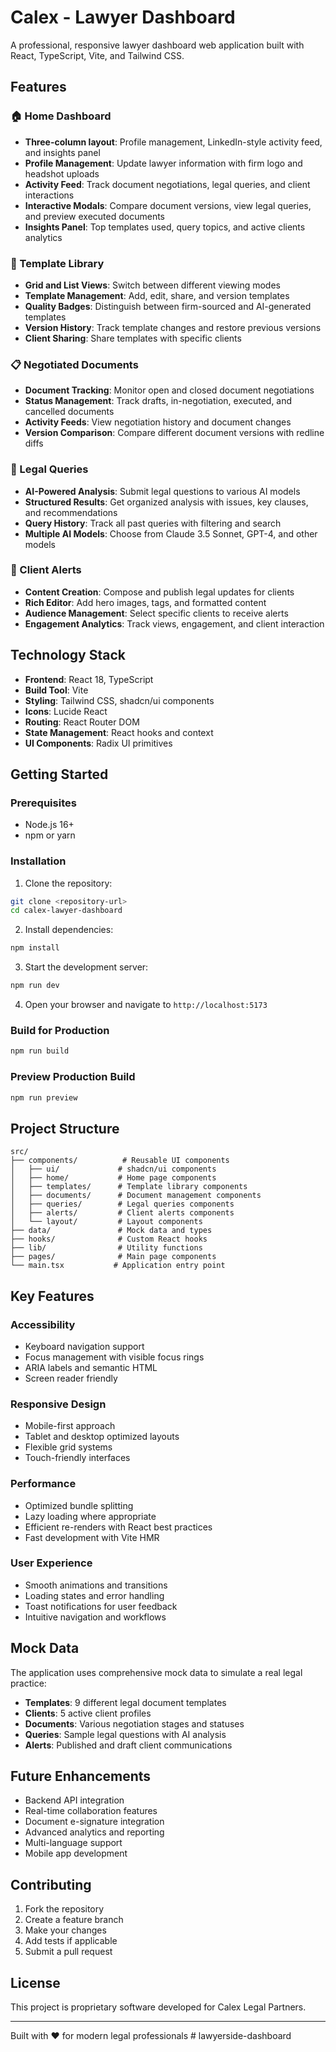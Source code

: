 # Calex - Lawyer Dashboard

A professional, responsive lawyer dashboard web application built with React, TypeScript, Vite, and Tailwind CSS.

## Features

### 🏠 Home Dashboard
- **Three-column layout**: Profile management, LinkedIn-style activity feed, and insights panel
- **Profile Management**: Update lawyer information with firm logo and headshot uploads
- **Activity Feed**: Track document negotiations, legal queries, and client interactions
- **Interactive Modals**: Compare document versions, view legal queries, and preview executed documents
- **Insights Panel**: Top templates used, query topics, and active clients analytics

### 📄 Template Library
- **Grid and List Views**: Switch between different viewing modes
- **Template Management**: Add, edit, share, and version templates
- **Quality Badges**: Distinguish between firm-sourced and AI-generated templates
- **Version History**: Track template changes and restore previous versions
- **Client Sharing**: Share templates with specific clients

### 📋 Negotiated Documents
- **Document Tracking**: Monitor open and closed document negotiations
- **Status Management**: Track drafts, in-negotiation, executed, and cancelled documents
- **Activity Feeds**: View negotiation history and document changes
- **Version Comparison**: Compare different document versions with redline diffs

### 🤖 Legal Queries
- **AI-Powered Analysis**: Submit legal questions to various AI models
- **Structured Results**: Get organized analysis with issues, key clauses, and recommendations
- **Query History**: Track all past queries with filtering and search
- **Multiple AI Models**: Choose from Claude 3.5 Sonnet, GPT-4, and other models

### 📢 Client Alerts
- **Content Creation**: Compose and publish legal updates for clients
- **Rich Editor**: Add hero images, tags, and formatted content
- **Audience Management**: Select specific clients to receive alerts
- **Engagement Analytics**: Track views, engagement, and client interaction

## Technology Stack

- **Frontend**: React 18, TypeScript
- **Build Tool**: Vite
- **Styling**: Tailwind CSS, shadcn/ui components
- **Icons**: Lucide React
- **Routing**: React Router DOM
- **State Management**: React hooks and context
- **UI Components**: Radix UI primitives

## Getting Started

### Prerequisites
- Node.js 16+ 
- npm or yarn

### Installation

1. Clone the repository:
```bash
git clone <repository-url>
cd calex-lawyer-dashboard
```

2. Install dependencies:
```bash
npm install
```

3. Start the development server:
```bash
npm run dev
```

4. Open your browser and navigate to `http://localhost:5173`

### Build for Production

```bash
npm run build
```

### Preview Production Build

```bash
npm run preview
```

## Project Structure

```
src/
├── components/          # Reusable UI components
│   ├── ui/             # shadcn/ui components
│   ├── home/           # Home page components
│   ├── templates/      # Template library components
│   ├── documents/      # Document management components
│   ├── queries/        # Legal queries components
│   ├── alerts/         # Client alerts components
│   └── layout/         # Layout components
├── data/               # Mock data and types
├── hooks/              # Custom React hooks
├── lib/                # Utility functions
├── pages/              # Main page components
└── main.tsx           # Application entry point
```

## Key Features

### Accessibility
- Keyboard navigation support
- Focus management with visible focus rings
- ARIA labels and semantic HTML
- Screen reader friendly

### Responsive Design
- Mobile-first approach
- Tablet and desktop optimized layouts
- Flexible grid systems
- Touch-friendly interfaces

### Performance
- Optimized bundle splitting
- Lazy loading where appropriate
- Efficient re-renders with React best practices
- Fast development with Vite HMR

### User Experience
- Smooth animations and transitions
- Loading states and error handling
- Toast notifications for user feedback
- Intuitive navigation and workflows

## Mock Data

The application uses comprehensive mock data to simulate a real legal practice:

- **Templates**: 9 different legal document templates
- **Clients**: 5 active client profiles
- **Documents**: Various negotiation stages and statuses
- **Queries**: Sample legal questions with AI analysis
- **Alerts**: Published and draft client communications

## Future Enhancements

- Backend API integration
- Real-time collaboration features
- Document e-signature integration
- Advanced analytics and reporting
- Multi-language support
- Mobile app development

## Contributing

1. Fork the repository
2. Create a feature branch
3. Make your changes
4. Add tests if applicable
5. Submit a pull request

## License

This project is proprietary software developed for Calex Legal Partners.

---

Built with ❤️ for modern legal professionals
#   l a w y e r s i d e - d a s h b o a r d  
 